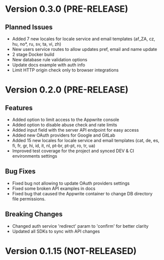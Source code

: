 # Version 0.3.0 (PRE-RELEASE)

## Planned Issues

* Added 7 new locales for locale service and email templates (af_ZA, cz, hu, no*, ru, sv, ta, vi, zh)
* New users service routes to allow updates pref, email and name update
* 2 stage Docker build
* New database rule validation options
* Update docs example with auth info
* Limit HTTP origin check only to browser integrations

# Version 0.2.0 (PRE-RELEASE)

## Features

* Added option to limit access to the Appwrite console
* Added option to disable abuse check and rate limits
* Added input field with the server API endpoint for easy access
* Added new OAuth providers for Google and GitLab
* Added 15 new locales for locale service and email templates (cat, de, es, fi, fr, gr, hi, id, it, nl, pt-br, pt-pt, ro, tr, ua)
* Improved test coverage for the project and synced DEV & CI environments settings

## Bug Fixes

* Fixed bug not allowing to update OAuth providers settings
* Fixed some broken API examples in docs
* Fixed bug that caused the Appwrite container to change DB directory file permissions.

## Breaking Changes

* Changed auth service 'redirect' param to 'confirm' for better clarity
* Updated all SDKs to sync with API changes

# Version 0.1.15 (NOT-RELEASED)
